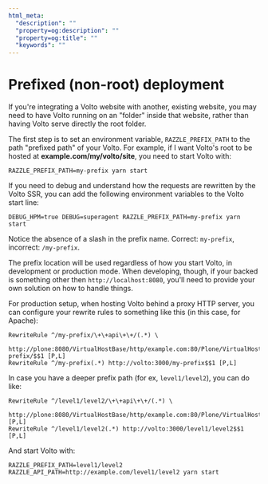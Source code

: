 ```yaml
---
html_meta:
  "description": ""
  "property=og:description": ""
  "property=og:title": ""
  "keywords": ""
---
```


# Prefixed (non-root) deployment

If you're integrating a Volto website with another, existing website, you may
need to have Volto running on an "folder" inside that website, rather than
having Volto serve directly the root folder.

The first step is to set an environment variable, `RAZZLE_PREFIX_PATH` to the
path "prefixed path" of your Volto. For example, if I want Volto's root to be
hosted at **example.com/my/volto/site**, you need to start Volto with:

```
RAZZLE_PREFIX_PATH=my-prefix yarn start
```

If you need to debug and understand how the requests are rewritten by the Volto
SSR, you can add the following environment variables to the Volto start line:


```
DEBUG_HPM=true DEBUG=superagent RAZZLE_PREFIX_PATH=my-prefix yarn start
```

Notice the absence of a slash in the prefix name. Correct: `my-prefix`,
incorrect: `/my-prefix`.


The prefix location will be used regardless of how you start Volto, in
development or production mode. When developing, though, if your backed is
something other then `http://localhost:8080`, you'll need to provide your own
solution on how to handle things.

For production setup, when hosting Volto behind a proxy HTTP server, you can
configure your rewrite rules to something like this (in this case, for Apache):

```
RewriteRule ^/my-prefix/\+\+api\+\+/(.*) \
  http://plone:8080/VirtualHostBase/http/example.com:80/Plone/VirtualHostRoot/_vh_my-prefix/$$1 [P,L]
RewriteRule ^/my-prefix(.*) http://volto:3000/my-prefix$$1 [P,L]
```

In case you have a deeper prefix path (for ex, `level1/level2`), you can do like:

```
RewriteRule ^/level1/level2/\+\+api\+\+/(.*) \
  http://plone:8080/VirtualHostBase/http/example.com:80/Plone/VirtualHostRoot/_vh_level1/_vh_level2/$$1 [P,L]
RewriteRule ^/level1/level2(.*) http://volto:3000/level1/level2$$1 [P,L]
```

And start Volto with:

```
RAZZLE_PREFIX_PATH=level1/level2 RAZZLE_API_PATH=http://example.com/level1/level2 yarn start
```
